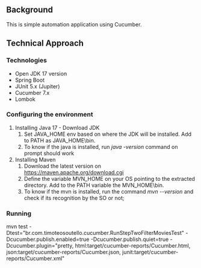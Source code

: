 ## Background

This is simple automation application using Cucumber.

## Technical Approach

### Technologies

- Open JDK 17 version
- Spring Boot
- JUnit 5.x (Jupiter)
- Cucumber 7.x
- Lombok

### Configuring the environment
1. Installing Java 17 - Download JDK 
   1. Set JAVA_HOME env based on where the JDK will be installed. Add to PATH as JAVA_HOME\bin. 
   2. To know if the java is installed, run *java -version* command on prompt should work 
2. Installing Maven
   1. Download the latest version on https://maven.apache.org/download.cgi
   2. Define the variable MVN_HOME on your OS pointing to the extracted directory. Add to the PATH variable the MVN_HOME\bin.
   3. To know if the mvn is installed, run the command *mvn --version* and check if its recognition by the SO or not;
   
### Running

mvn test -Dtest="br.com.timoteosoutello.cucumber.RunStepTwoFilterMoviesTest" -Dcucumber.publish.enabled=true -Dcucumber.publish.quiet=true -Dcucumber.plugin="pretty, html:target/cucumber-reports/Cucumber.html, json:target/cucumber-reports/Cucumber.json, junit:target/cucumber-reports/Cucumber.xml"